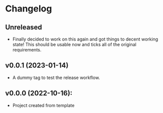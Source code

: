 # Changelog


## Unreleased

+ Finally decided to work on this again and got things to decent working state!
  This should be usable now and ticks all of the original requirements.


## v0.0.1 (2023-01-14)

+ A dummy tag to test the release workflow.


## v0.0.0 (2022-10-16):

+ Project created from template
